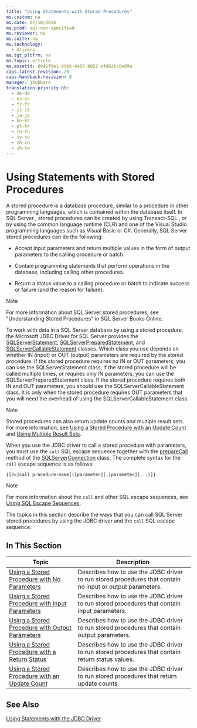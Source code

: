 ```yaml
---
title: "Using Statements with Stored Procedures"
ms.custom: na
ms.date: 07/18/2016
ms.prod: sql-non-specified
ms.reviewer: na
ms.suite: na
ms.technology: 
  - drivers
ms.tgt_pltfrm: na
ms.topic: article
ms.assetid: 0041f9e1-09b6-4487-b052-afd636c8e89a
caps.latest.revision: 20
caps.handback.revision: 0
manager: jhubbard
translation.priority.ht: 
  - de-de
  - es-es
  - fr-fr
  - it-it
  - ja-jp
  - ko-kr
  - pt-br
  - ru-ru
  - sv-se
  - zh-cn
  - zh-tw
---
```

# Using Statements with Stored Procedures
  A stored procedure is a database procedure, similar to a procedure in other programming languages, which is contained within the database itself. In  SQL Server , stored procedures can be created by using  Transact\-SQL , or by using the common language runtime (CLR) and one of the Visual Studio programming languages such as Visual Basic or C#. Generally,  SQL Server  stored procedures can do the following:  
  
-   Accept input parameters and return multiple values in the form of output parameters to the calling procedure or batch.  
  
-   Contain programming statements that perform operations in the database, including calling other procedures.  
  
-   Return a status value to a calling procedure or batch to indicate success or failure (and the reason for failure).  
  
> [!NOTE]  
>  For more information about  SQL Server  stored procedures, see "Understanding Stored Procedures" in  SQL Server  Books Online.  
  
 To work with data in a  SQL Server  database by using a stored procedure, the  Microsoft JDBC Driver for SQL Server  provides the [SQLServerStatement](../content/SQLServerStatement-Class.md), [SQLServerPreparedStatement](../content/SQLServerPreparedStatement-Class.md), and [SQLServerCallableStatement](../content/SQLServerCallableStatement-Class.md) classes. Which class you use depends on whether IN (input) or OUT (output) parameters are required by the stored procedure. If the stored procedure requires no IN or OUT parameters, you can use the SQLServerStatement class; if the stored procedure will be called multiple times, or requires only IN parameters, you can use the SQLServerPreparedStatement class. If the stored procedure requires both IN and OUT parameters, you should use the SQLServerCallableStatement class. It is only when the stored procedure requires OUT parameters that you will need the overhead of using the SQLServerCallableStatement class.  
  
> [!NOTE]  
>  Stored procedures can also return update counts and multiple result sets. For more information, see [Using a Stored Procedure with an Update Count](../content/Using-a-Stored-Procedure-with-an-Update-Count.md) and [Using Multiple Result Sets](../content/Using-Multiple-Result-Sets.md).  
  
 When you use the JDBC driver to call a stored procedure with parameters, you must use the `call` SQL escape sequence together with the [prepareCall](../content/prepareCall-Method--SQLServerConnection-.md) method of the [SQLServerConnection](../content/SQLServerConnection-Class.md) class. The complete syntax for the `call` escape sequence is as follows:  
  
 `{[?=]call procedure-name[([parameter][,[parameter]]...)]}`  
  
> [!NOTE]  
>  For more information about the `call` and other SQL escape sequences, see [Using SQL Escape Sequences](../content/Using-SQL-Escape-Sequences.md).  
  
 The topics in this section describe the ways that you can call  SQL Server  stored procedures by using the JDBC driver and the `call` SQL escape sequence.  
  
## In This Section  
  
|Topic|Description|  
|-----------|-----------------|  
|[Using a Stored Procedure with No Parameters](../content/Using-a-Stored-Procedure-with-No-Parameters.md)|Describes how to use the JDBC driver to run stored procedures that contain no input or output parameters.|  
|[Using a Stored Procedure with Input Parameters](../content/Using-a-Stored-Procedure-with-Input-Parameters.md)|Describes how to use the JDBC driver to run stored procedures that contain input parameters.|  
|[Using a Stored Procedure with Output Parameters](../content/Using-a-Stored-Procedure-with-Output-Parameters.md)|Describes how to use the JDBC driver to run stored procedures that contain output parameters.|  
|[Using a Stored Procedure with a Return Status](../content/Using-a-Stored-Procedure-with-a-Return-Status.md)|Describes how to use the JDBC driver to run stored procedures that contain return status values.|  
|[Using a Stored Procedure with an Update Count](../content/Using-a-Stored-Procedure-with-an-Update-Count.md)|Describes how to use the JDBC driver to run stored procedures that return update counts.|  
  
## See Also  
 [Using Statements with the JDBC Driver](../content/Using-Statements-with-the-JDBC-Driver.md)  
  
  